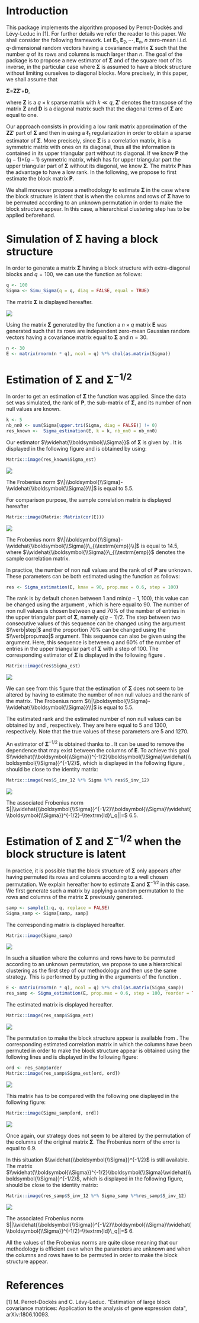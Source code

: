 Introduction
============

This package implements the algorithm proposed by Perrot-Dockès and Lévy-Leduc in \[1\]. For further details we refer the reader to this paper. We shall consider the following framework. Let **E**<sub>1</sub>, **E**<sub>2</sub>, ⋯, **E**<sub>*n*</sub>, *n* zero-mean i.i.d. *q*-dimensional random vectors having a covariance matrix **Σ** such that the number *q* of its rows and columns is much larger than *n*. The goal of the package is to propose a new estimator of **Σ** and of the square root of its inverse, in the particular case where **Σ** is assumed to have a block structure without limiting ourselves to diagonal blocks. More precisely, in this paper, we shall assume that

**Σ**=**ZZ**′+**D**,

where **Z** is a *q* × *k* sparse matrix with *k* ≪ *q*, **Z**′ denotes the transpose of the matrix **Z** and **D** is a diagonal matrix such that the diagonal terms of **Σ** are equal to one.

Our approach consists in providing a low rank matrix approximation of the **ZZ**′ part of **Σ** and then in using a ℓ<sub>1</sub> regularization in order to obtain a sparse estimator of **Σ**. More precisely, since **Σ** is a correlation matrix, it is a symmetric matrix with ones on its diagonal, thus all the information is contained in its upper triangular part without its diagonal. If we know **P** the (*q* − 1)×(*q* − 1) symmetric matrix, which has for upper triangular part the upper triangular part of **Σ** without its diagonal, we know **Σ**. The matrix **P** has the advantage to have a low rank. In the following, we propose to first estimate the block matrix **P**.

We shall moreover propose a methodology to estimate **Σ** in the case where the block structure is latent that is when the columns and rows of **Σ** have to be permuted according to an unknown permutation in order to make the block structure appear. In this case, a hierarchical clustering step has to be applied beforehand.

Simulation of **Σ** having a block structure
============================================

In order to generate a matrix **Σ** having a block structure with extra-diagonal blocks and *q* = 100, we can use the function as follows:

``` r
q <- 100
Sigma <- Simu_Sigma(q = q, diag = FALSE, equal = TRUE)
```

The matrix **Σ** is displayed hereafter.

![](README_files/figure-markdown_github/fig0-1.png)

Using the matrix **Σ** generated by the function a *n* × *q* matrix **E** was generated such that its rows are independent zero-mean Gaussian random vectors having a covariance matrix equal to **Σ** and *n* = 30.

``` r
n <- 30
E <- matrix(rnorm(n * q), ncol = q) %*% chol(as.matrix(Sigma))
```

Estimation of **Σ** and **Σ**<sup>−1/2</sup>
============================================

In order to get an estimation of **Σ** the function was applied. Since the data set was simulated, the rank of **P**, the sub-matrix of **Σ**, and its number of non null values are known.

``` r
k <- 5
nb_nn0 <- sum(Sigma[upper.tri(Sigma, diag = FALSE)] != 0)
res_known <-  Sigma_estimation(E, k = k, nb_nn0 = nb_nn0)
```

Our estimator $\\widehat{\\boldsymbol{\\Sigma}}$ of **Σ** is given by . It is displayed in the following figure and is obtained by using:

``` r
Matrix::image(res_known$Sigma_est)
```

![](README_files/figure-markdown_github/fig1-1.png)

The Frobenius norm $\\|\\boldsymbol{\\Sigma}-\\widehat{\\boldsymbol{\\Sigma}}\\|$ is equal to 5.5.

For comparison purpose, the sample correlation matrix is displayed hereafter

``` r
Matrix::image(Matrix::Matrix(cor(E)))
```

![](README_files/figure-markdown_github/fig2-1.png)

The Frobenius norm $\\|\\boldsymbol{\\Sigma}-\\widehat{\\boldsymbol{\\Sigma}}\_{\\textrm{emp}}\\|$ is equal to 14.5, where $\\widehat{\\boldsymbol{\\Sigma}}\_{\\textrm{emp}}$ denotes the sample correlation matrix.

In practice, the number of non null values and the rank of of **P** are unknown. These parameters can be both estimated using the function as follows:

``` r
res <- Sigma_estimation(E, kmax = 90, prop.max = 0.6, step = 100)
```

The rank is by default chosen between 1 and min(*q* − 1, 100), this value can be changed using the argument , which is here equal to 90. The number of non null values is chosen between *q* and 70% of the number of entries in the upper triangular part of **Σ**, namely *q*(*q* − 1)/2. The step between two consecutive values of this sequence can be changed using the argument $\\verb|step|$ and the proportion 70% can be changed using the $\\verb|prop.max|$ argument. This sequence can also be given using the argument. Here, this sequence is between *q* and 60% of the number of entries in the upper triangular part of **Σ** with a step of 100. The corresponding estimator of **Σ** is displayed in the following figure .

``` r
Matrix::image(res$Sigma_est)
```

![](README_files/figure-markdown_github/fig3-1.png)

We can see from this figure that the estimation of **Σ** does not seem to be altered by having to estimate the number of non null values and the rank of the matrix. The Frobenius norm $\\|\\boldsymbol{\\Sigma}-\\widehat{\\boldsymbol{\\Sigma}}\\|$ is equal to 5.5.

The estimated rank and the estimated number of non null values can be obtained by and , respectively. They are here equal to 5 and 1300, respectively. Note that the true values of these parameters are 5 and 1270.

An estimator of **Σ**<sup>−1/2</sup> is obtained thanks to . It can be used to remove the dependence that may exist between the columns of **E**. To achieve this goal $\\widehat{\\boldsymbol{\\Sigma}}^{-1/2}\\boldsymbol{\\Sigma}\\widehat{\\boldsymbol{\\Sigma}}^{-1/2}$, which is displayed in the following figure , should be close to the identity matrix:

``` r
Matrix::image(res$S_inv_12 %*% Sigma %*% res$S_inv_12)
```

![](README_files/figure-markdown_github/fig3bis-1.png)

The associated Frobenius norm $||\\widehat{\\boldsymbol{\\Sigma}}^{-1/2}\\boldsymbol{\\Sigma}\\widehat{\\boldsymbol{\\Sigma}}^{-1/2}-\\textrm{Id}\_q||=$ 6.5.

Estimation of **Σ** and **Σ**<sup>−1/2</sup> when the block structure is latent
===============================================================================

In practice, it is possible that the block structure of **Σ** only appears after having permuted its rows and columns according to a well chosen permutation. We explain hereafter how to estimate **Σ** and **Σ**<sup>−1/2</sup> in this case. We first generate such a matrix by applying a random permutation to the rows and columns of the matrix **Σ** previously generated.

``` r
samp <- sample(1:q, q, replace = FALSE)
Sigma_samp <- Sigma[samp, samp]
```

The corresponding matrix is displayed hereafter.

``` r
Matrix::image(Sigma_samp)
```

![](README_files/figure-markdown_github/fig4-1.png)

In such a situation where the columns and rows have to be permuted according to an unknown permutation, we propose to use a hierarchical clustering as the first step of our methodology and then use the same strategy. This is performed by putting in the arguments of the function .

``` r
E <- matrix(rnorm(n * q), ncol = q) %*% chol(as.matrix(Sigma_samp))
res_samp <- Sigma_estimation(E, prop.max = 0.6, step = 100, reorder = TRUE)
```

The estimated matrix is displayed hereafter.

``` r
Matrix::image(res_samp$Sigma_est)
```

![](README_files/figure-markdown_github/fig5-1.png)

The permutation to make the block structure appear is available from . The corresponding estimated correlation matrix in which the columns have been permuted in order to make the block structure appear is obtained using the following lines and is displayed in the following figure:

``` r
ord <- res_samp$order
Matrix::image(res_samp$Sigma_est[ord, ord])
```

![](README_files/figure-markdown_github/fig6-1.png)

This matrix has to be compared with the following one displayed in the following figure:

``` r
Matrix::image(Sigma_samp[ord, ord])
```

![](README_files/figure-markdown_github/fig7-1.png)

Once again, our strategy does not seem to be altered by the permutation of the columns of the original matrix **Σ**. The Frobenius norm of the error is equal to 6.9.

In this situation $\\widehat{\\boldsymbol{\\Sigma}}^{-1/2}$ is still available. The matrix $\\widehat{\\boldsymbol{\\Sigma}}^{-1/2}\\boldsymbol{\\Sigma}\\widehat{\\boldsymbol{\\Sigma}}^{-1/2}$, which is displayed in the following figure, should be close to the identity matrix:

``` r
Matrix::image(res_samp$S_inv_12 %*% Sigma_samp %*%res_samp$S_inv_12)
```

![](README_files/figure-markdown_github/fig8-1.png)

The associated Frobenius norm $||\\widehat{\\boldsymbol{\\Sigma}}^{-1/2}\\boldsymbol{\\Sigma}\\widehat{\\boldsymbol{\\Sigma}}^{-1/2}-\\textrm{Id}\_q||=$ 6.

All the values of the Frobenius norms are quite close meaning that our methodology is efficient even when the parameters are unknown and when the columns and rows have to be permuted in order to make the block structure appear.

References
==========

\[1\] M. Perrot-Dockès and C. Lévy-Leduc. "Estimation of large block covariance matrices: Application to the analysis of gene expression data", arXiv:1806.10093.
